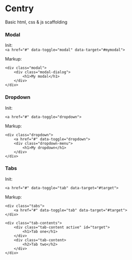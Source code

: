 # Centry

Basic html, css & js scaffolding

### Modal

Init:  
`<a href="#" data-toggle="modal" data-target="#mymodal">`

Markup:

```
<div class="modal">
    <div class="modal-dialog">
        <h1>My modal</h1>
    </div>
</div>
```

### Dropdown

Init:

`<a href="#" data-toggle="dropdown">`

Markup:
```
<div class="dropdown">
    <a href="#" data-toggle="dropdown">
    <div class="dropdown-menu">
        <h1>My dropdown</h1>
    </div>
</div>
```

### Tabs

Init:

`<a href="#" data-toggle="tab" data-target="#target">`

Markup:
```
<div class="tabs">    
    <a href="#" data-toggle="tab" data-target="#target">
</div>

<div class="tab-contents">
    <div class="tab-content active" id="target">
        <h1>Tab one</h1>
    </div>
    <div class="tab-content>
        <h2>Tab two</h2>
    </div>
</div>
```
